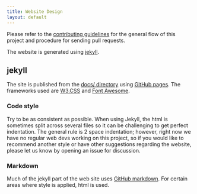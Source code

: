 ```yaml
---
title: Website Design
layout: default
---
```


Please refer to the [contributing
guidelines](https://github.com/theimpossibleastronaut/rmw/blob/master/CONTRIBUTING.md)
for the general flow of this project and procedure for sending pull
requests.

The website is generated using [jekyll](https://jekyllrb.com/).

## jekyll

The site is published from the [docs/
directory](https://github.com/theimpossibleastronaut/rmw/tree/master/docs)
using [GitHub pages](https://pages.github.com/). The frameworks used
are [W3.CSS](https://www.w3schools.com/w3css/default.asp) and [Font
Awesome](https://fontawesome.com/).

### Code style

Try to be as consistent as possible. When using Jekyll, the html is
sometimes split across several files so it can be challenging to get
perfect indentation. The general rule is 2 space indentation; however,
right now we have no regular web devs working on this project, so if
you would like to recommend another style or have other suggestions
regarding the website, please let us know by opening an issue for
discussion.

### Markdown

Much of the jekyll part of the web site uses [GitHub
markdown](https://github.com/adam-p/markdown-here/wiki/Markdown-Cheatsheet).
For certain areas where style is applied, html is used.
